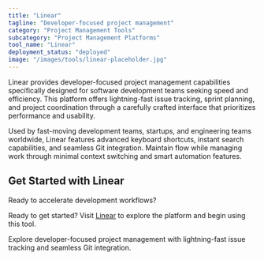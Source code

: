 ```yaml
---
title: "Linear"
tagline: "Developer-focused project management"
category: "Project Management Tools"
subcategory: "Project Management Platforms"
tool_name: "Linear"
deployment_status: "deployed"
image: "/images/tools/linear-placeholder.jpg"
---
```

Linear provides developer-focused project management capabilities specifically designed for software development teams seeking speed and efficiency. This platform offers lightning-fast issue tracking, sprint planning, and project coordination through a carefully crafted interface that prioritizes performance and usability.

Used by fast-moving development teams, startups, and engineering teams worldwide, Linear features advanced keyboard shortcuts, instant search capabilities, and seamless Git integration. Maintain flow while managing work through minimal context switching and smart automation features.

## Get Started with Linear

Ready to accelerate development workflows?

Ready to get started? Visit [Linear](https://linear.app) to explore the platform and begin using this tool.

Explore developer-focused project management with lightning-fast issue tracking and seamless Git integration.